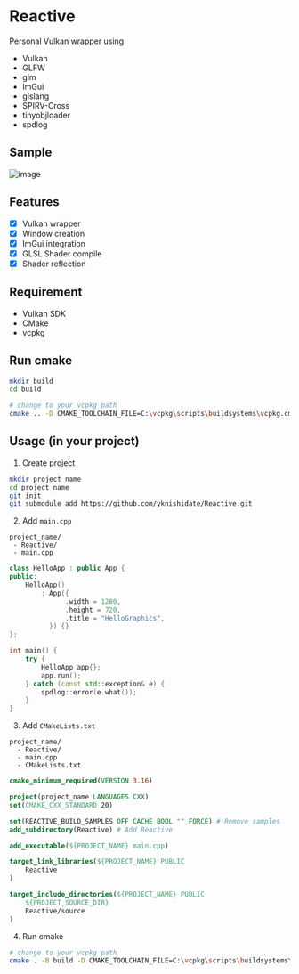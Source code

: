 # Reactive

Personal Vulkan wrapper using

- Vulkan
- GLFW
- glm
- ImGui
- glslang
- SPIRV-Cross
- tinyobjloader
- spdlog

## Sample

![image](https://user-images.githubusercontent.com/30839669/236371719-bb247384-52b9-4096-8739-d1ebe6bb1620.png)

## Features

- [x] Vulkan wrapper
- [x] Window creation
- [x] ImGui integration
- [x] GLSL Shader compile
- [x] Shader reflection

## Requirement

- Vulkan SDK
- CMake
- vcpkg

## Run cmake

```sh
mkdir build
cd build

# change to your vcpkg path
cmake .. -D CMAKE_TOOLCHAIN_FILE=C:\vcpkg\scripts\buildsystems\vcpkg.cmake
```

## Usage (in your project)

1. Create project

```sh
mkdir project_name
cd project_name
git init
git submodule add https://github.com/yknishidate/Reactive.git
```

2. Add `main.cpp`

```
project_name/
 - Reactive/
 - main.cpp
```

```cpp
class HelloApp : public App {
public:
    HelloApp()
        : App({
              .width = 1280,
              .height = 720,
              .title = "HelloGraphics",
          }) {}
};

int main() {
    try {
        HelloApp app{};
        app.run();
    } catch (const std::exception& e) {
        spdlog::error(e.what());
    }
}
```

3. Add `CMakeLists.txt`

```
project_name/
  - Reactive/
  - main.cpp
  - CMakeLists.txt
```

```cmake
cmake_minimum_required(VERSION 3.16)

project(project_name LANGUAGES CXX)
set(CMAKE_CXX_STANDARD 20)

set(REACTIVE_BUILD_SAMPLES OFF CACHE BOOL "" FORCE) # Remove samples
add_subdirectory(Reactive) # Add Reactive

add_executable(${PROJECT_NAME} main.cpp)

target_link_libraries(${PROJECT_NAME} PUBLIC 
    Reactive
)

target_include_directories(${PROJECT_NAME} PUBLIC
    ${PROJECT_SOURCE_DIR}
    Reactive/source
)
```

4. Run cmake

```sh
# change to your vcpkg path
cmake . -B build -D CMAKE_TOOLCHAIN_FILE=C:\vcpkg\scripts\buildsystems\vcpkg.cmake
```
